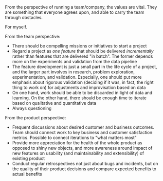 From the perspective of running a team/company, the values are vital. They are something that everyone agrees upon, and able to carry the team through obstacles.

For myself.


From the team perspective:

- There should be compelling missions or initiatives to start a project
- Regard a project as _one feature_ that should be delivered _incrementally_ rather than features that are delivered "in batch". The former depends more on the experiments and validation from the data pipeline
- The feature development is just a small part in the life cycle of a project, and the larger part involves in research, problem exploration, experimentation, and validation. Especially, one should put more emphasis about rigorous validation (deciding if it was, in fact, the right thing to work on) for adjustments and improvisation based on data
- On one hand, work should be able to be discarded in light of data and learning. On the other hand, there should be enough time to iterate based on qualitative and quantitative data
- Always questioning


From the product perspective:

- Frequent discussions about desired customer and business outcomes. Team should connect work to key business and customer satisfaction metrics. Possible to connect iterations to "what matters most"
- Provide more appreciation for the health of the whole product as opposed to shiny new objects, and more awareness around impact of new features on usability (and maintainability and extensibility) of existing product
- Conduct regular retrospectives not just about bugs and incidents, but on the quality of their product decisions and compare expected benefits to actual benefits

